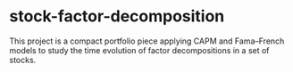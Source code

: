 # stock-factor-decomposition
This project is a compact portfolio piece applying CAPM and Fama–French models to study the time evolution of factor decompositions in a set of stocks.
